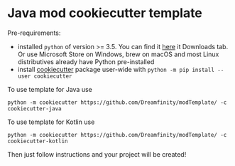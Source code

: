 # Java mod cookiecutter template

Pre-requirements:
- installed `python` of version >= 3.5. You can find it [here](https://python.org) it Downloads tab. Or use Microsoft Store on Windows, brew on macOS and most Linux distributives already have Python pre-installed
- install [cookiecutter](https://github.com/cookiecutter/cookiecutter) package user-wide with `python -m pip install --user cookiecutter`

To use template for Java use
```shell
python -m cookiecutter https://github.com/Dreamfinity/modTemplate/ -c cookiecutter-java
```

To use template for Kotlin use
```shell
python -m cookiecutter https://github.com/Dreamfinity/modTemplate/ -c cookiecutter-kotlin
```

Then just follow instructions and your project will be created!
